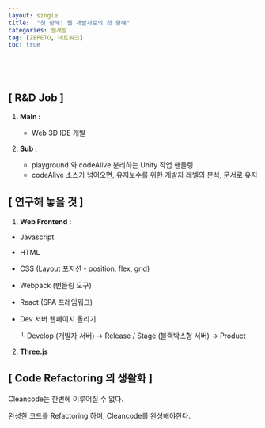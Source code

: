 ```yaml
---
layout: single
title:  "첫 항해: 웹 개발자로의 첫 항해"
categories: 웹개발
tag: [ZEPETO, 네트워크]
toc: true 



---
```


## [ R&D Job ]

1. **Main :** 
   - Web 3D IDE 개발

2. **Sub :** 
   - playground 와 codeAlive 분리하는 Unity 작업 핸들링
   - codeAlive 소스가 넘어오면, 유지보수를 위한 개발자 레벨의 분석, 문서로 유지





## [ 연구해 놓을 것 ]

1. **Web Frontend :**

- Javascript

- HTML

- CSS (Layout 포지션 - position, flex, grid)

- Webpack (번들링 도구)

- React (SPA 프레임워크)

- Dev 서버 웹페이지 올리기

  └ Develop (개발자 서버) → Release / Stage (블랙박스형 서버) → Product

   

2. **Three.js**





## [ Code Refactoring 의 생활화 ]

Cleancode는 한번에 이루어질 수 없다.

완성한 코드를 Refactoring 하며, Cleancode를 완성해야한다.